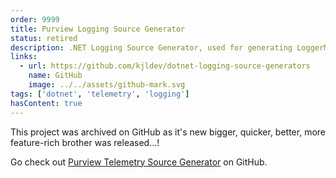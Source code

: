 ```yaml
---
order: 9999
title: Purview Logging Source Generator
status: retired
description: .NET Logging Source Generator, used for generating LoggerMessage-based High Performance logging from a custom interface.
links:
  - url: https://github.com/kjldev/dotnet-logging-source-generators
    name: GitHub
    image: ../../assets/github-mark.svg
tags: ['dotnet', 'telemetry', 'logging']
hasContent: true
---
```

This project was archived on GitHub as it's new bigger, quicker, better, more feature-rich brother was released...!

Go check out [Purview Telemetry Source Generator](https://github.com/kjldev/purview-telemetry-sourcegenerator/) on GitHub.
